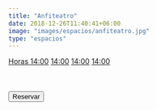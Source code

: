 ```yaml
---
title: "Anfiteatro"
date: 2018-12-26T11:40:41+06:00
image: "images/espacios/anfiteatro.jpg"
type: "espacios"
---
```



<div class="list-group">
  <a href="#" class="list-group-item list-group-item-action active">
    Horas
  </a>
  <a href="#" class="list-group-item list-group-item-action">14:00</a>
  <a href="#" class="list-group-item list-group-item-action">14:00</a>
  <a href="#" class="list-group-item list-group-item-action">14:00</a>
  <a href="#" class="list-group-item list-group-item-action disabled">14:00</a>
</div>

<br>
<br>
<br>

 <div>
    <button type="button" class="reserva btn btn-primary btn-lg btn-block ">Reservar</button>
</div>
